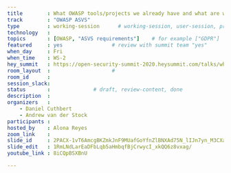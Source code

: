 ```yaml
---
title        : What OWASP tools/projects we already have and what are we missing to deliver secure devops pipelines
track        : "OWASP ASVS"
type         : working-session      # working-session, user-session, product-session
technology   :
topics       : [OWASP, "ASVS requirements"]    # for example ["GDPR"]
featured     : yes                # review with summit team "yes"
when_day     : Fri
when_time    : WS-2
hey_summit   : https://open-security-summit-2020.heysummit.com/talks/what-owasp-toolsprojects-we-already-have-and-what-are-we-missing-to-deliver-secure-devops-pipelines/
room_layout  :                    #
room_id      :
session_slack: 
status       :              # draft, review-content, done
description  :
organizers   :
    - Daniel Cuthbert 
    - Andrew van der Stock
participants :
hosted_by    : Alona Reyes
zoom_link    : 
slide_id     : 2PACX-1vT6AmcgBKZmkJnF9MUafGoYfnZlBNXAd75N_lIJn7yn_M3CXagxOkmt_sy8A5szcbYS5mA8xfFmdovf
slide_edit   : 1RmLNdLarEaDFbLqb5aHmbqfBjCrwycI_xkQQ6z8vxag/
youtube_link : 8iCQpBSXBnU

---
```

